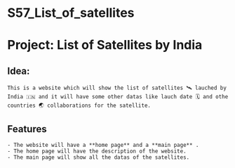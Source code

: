 # S57_List_of_satellites

# Project: List of Satellites by India

## Idea: 
    This is a website which will show the list of satellites 🛰️ lauched by India 🇮🇳 and it will have some other datas like lauch date 🗓️ and othe countries 🌏 collaborations for the satellite.
## Features
    - The website will have a **home page** and a **main page** . 
    - The home page will have the description of the website.
    - The main page will show all the datas of the satellites.